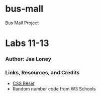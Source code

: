 # bus-mall
Bus Mall Project

# Labs 11-13

### Author: Jae Loney

### Links, Resources, and Credits
* [CSS Reset](https://meyerweb.com/eric/tools/css/reset/)
* Random number code from W3 Schools



